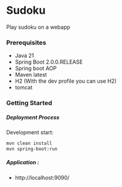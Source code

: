 # Sudoku
Play sudoku on a webapp

### Prerequisites
- Java 21
- Spring Boot 2.0.0.RELEASE 
- Spring boot AOP
- Maven latest
- H2 (With the dev profile you can use H2)
- tomcat

### Getting Started
##### Deployment Process

Development start:
```sh
mvn clean install
mvn spring-boot:run
```

#####  Application :
- http://localhost:9090/
